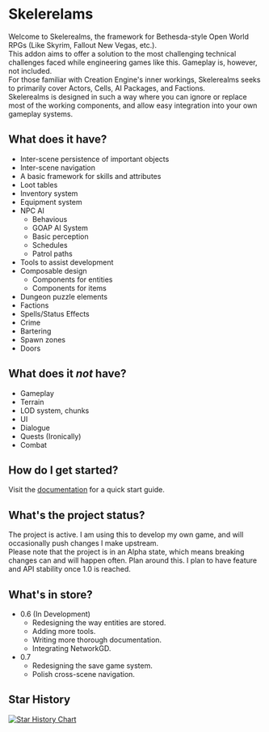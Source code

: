 # Skelerelams 

Welcome to Skelerealms, the framework for Bethesda-style Open World RPGs (Like Skyrim, Fallout New Vegas, etc.).  
This addon aims to offer a solution to the most challenging technical challenges faced while engineering games like this. Gameplay is, however, not included.  
For those familiar with Creation Engine's inner workings, Skelerealms seeks to primarily cover Actors, Cells, AI Packages, and Factions.  
Skelerealms is designed in such a way where you can ignore or replace most of the working components, and allow easy integration into your own gameplay systems.

## What does it have?

- Inter-scene persistence of important objects
- Inter-scene navigation
- A basic framework for skills and attributes
- Loot tables
- Inventory system
- Equipment system
- NPC AI
	- Behavious
	- GOAP AI System
	- Basic perception
	- Schedules
	- Patrol paths
- Tools to assist development
- Composable design
	- Components for entities
	- Components for items
- Dungeon puzzle elements
- Factions
- Spells/Status Effects
- Crime
- Bartering
- Spawn zones
- Doors

## What does it *not* have? 

- Gameplay
- Terrain
- LOD system, chunks
- UI
- Dialogue
- Quests (Ironically)
- Combat

## How do I get started? 


Visit the [documentation](docs/user%20guide/quick_start.md) for a quick start guide.


## What's the project status?

The project is active. I am using this to develop my own game, and will occasionally push changes I make upstream.  
Please note that the project is in an Alpha state, which means breaking changes can and will happen often. Plan around this. I plan to have feature and API stability once 1.0 is reached.

## What's in store?

- 0.6 (In Development)
	- Redesigning the way entities are stored.
	- Adding more tools.
	- Writing more thorough documentation.
	- Integrating NetworkGD.
- 0.7
	- Redesigning the save game system.
	- Polish cross-scene navigation.


## Star History

[![Star History Chart](https://api.star-history.com/svg?repos=SlashScreen/skelerealms&type=Timeline&theme=dark)](https://star-history.com/#SlashScreen/skelerealms&Timeline)
